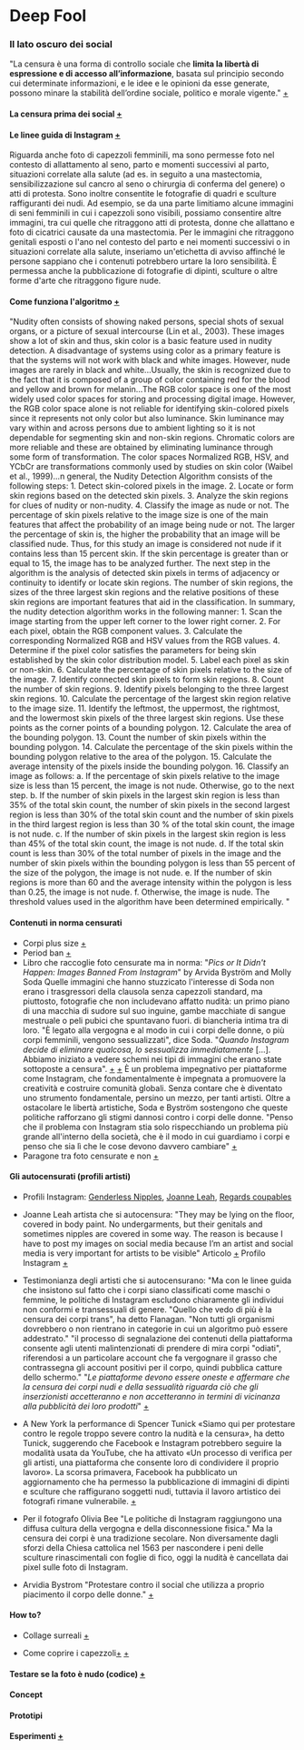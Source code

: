 # Deep Fool
### Il lato oscuro dei social

"La censura è una forma di controllo sociale che **limita la libertà di espressione e di accesso all’informazione**, basata sul principio secondo cui determinate informazioni, e le idee e le opinioni da esse generate, possono minare la stabilità dell’ordine sociale, politico e morale vigente." [+](https://www.treccani.it/enciclopedia/la-censura_%28Dizionario-di-Storia%29/)


#### La censura prima dei social [+](https://www.artsy.net/article/artsy-editorial-fig-leaf-story-sin-censorship-catholic-church)


#### Le linee guida di Instagram [+](https://www.facebook.com/communitystandards/adult_nudity_sexual_activity)
Riguarda anche foto di capezzoli femminili, ma sono permesse foto nel contesto di allattamento al seno, parto e momenti successivi al parto, situazioni correlate alla salute (ad es. in seguito a una mastectomia, sensibilizzazione sul cancro al seno o chirurgia di conferma del genere) o atti di protesta. Sono inoltre consentite le fotografie di quadri e sculture raffiguranti dei nudi. Ad esempio, se da una parte limitiamo alcune immagini di seni femminili in cui i capezzoli sono visibili, possiamo consentire altre immagini, tra cui quelle che ritraggono atti di protesta, donne che allattano e foto di cicatrici causate da una mastectomia. Per le immagini che ritraggono genitali esposti o l'ano nel contesto del parto e nei momenti successivi o in situazioni correlate alla salute, inseriamo un'etichetta di avviso affinché le persone sappiano che i contenuti potrebbero urtare la loro sensibilità. È permessa anche la pubblicazione di fotografie di dipinti, sculture o altre forme d'arte che ritraggono figure nude.

#### Come funziona l'algoritmo [+](https://www.researchgate.net/publication/249767252_An_Algorithm_for_Nudity_Detection#:~:text=The%20Nudity%20Detection%20Algorithm%20is,and%20635%20non%2Dnude%20images.&text=image%2C%20an%20image%20is%20classified%20nude%20or%20non%2Dnude.,-The%20skin%20color&text=421%20nude%20images%20and%20635%20non%2Dnude%20images.,-Keywords%3A%20pornography%2C%20nudity&text=objects%20found%20in%20the%20image)
"Nudity often consists of showing naked persons, special shots of sexual organs, or a picture of sexual intercourse (Lin et al., 2003).  These images show a lot of skin and thus, skin color is a basic feature used in nudity detection.  A disadvantage of systems using color as a primary feature is that the systems will not work with black and white images.  However, nude images are rarely in black and white...Usually, the skin is recognized due to the fact that it is composed of a group of color containing red for the blood and yellow and brown for melanin...The RGB color space is one of the most widely used color spaces for storing and processing digital image.  However, the RGB color space alone is not reliable for identifying skin-colored pixels since it represents not only color but also luminance.  Skin luminance may vary within and across persons due to ambient lighting so it is not dependable for segmenting skin and non-skin regions.   Chromatic colors are more reliable and these are obtained by eliminating luminance through some form of transformation.  The color spaces Normalized RGB, HSV, and YCbCr are transformations commonly used by studies on skin color (Waibel et al., 1999)...n general, the Nudity Detection Algorithm consists of the following steps:  1.  Detect skin-colored pixels in the image. 2.  Locate or form skin regions based on the detected skin pixels. 3.  Analyze the skin regions for clues of nudity or non-nudity. 4.  Classify the image as nude or not.  The percentage of skin pixels relative to the image size is one of the main features that affect the probability of an image being nude or not.  The larger the percentage of skin is, the higher the probability that an image will be classified nude.  Thus, for this study an image is considered not nude if it contains less than 15 percent skin.  If the skin percentage is greater than or equal to 15, the image has to be analyzed further. The next step in the algorithm is the analysis of detected skin pixels in terms of adjacency or continuity to identify or locate skin regions.  The number of skin regions, the sizes of the three largest skin regions and the relative positions of these skin regions are important features that aid in the classification. In summary, the nudity detection algorithm works in the following manner:  1.  Scan the image starting from the upper left corner to the lower right corner. 2.  For each pixel, obtain the RGB component values. 3.  Calculate the corresponding  Normalized RGB and HSV values from the RGB values. 4.  Determine if the pixel color satisfies the parameters for being skin established  by the skin color distribution model.   5.  Label each pixel as skin or non-skin. 6.  Calculate the percentage of skin pixels relative to the size of the image. 7.  Identify connected skin pixels to form skin regions. 8.  Count the number of skin regions. 9.  Identify pixels belonging to the three largest skin regions.  10.  Calculate the percentage of the largest skin region relative to the image size. 11.  Identify the leftmost, the uppermost, the rightmost, and the lowermost skin pixels of the three largest skin regions.  Use these points as the corner points of a bounding polygon. 12.  Calculate the area of the bounding polygon. 13.  Count the number of skin pixels within the bounding polygon. 14.  Calculate the percentage of the skin pixels within the bounding polygon relative to the area of the polygon. 15.  Calculate the average intensity of the pixels inside the bounding polygon. 16.  Classify an image as follows: a.  If the percentage of skin pixels relative to the image size is less than 15 percent, the image is not nude.  Otherwise, go to the next step. b.  If the number of skin pixels in the largest skin region is less than 35% of the total skin count, the number of skin pixels in the second largest region is less than 30% of the total skin count and the number of skin pixels in the third largest region is less than 30 % of the total skin count, the image is not nude. c.  If the number of skin pixels in the largest skin region is less than 45% of the total skin count, the image is not nude. d.  If the total skin count is less than 30% of the total number of pixels in the image and the number of skin pixels within the bounding polygon is less than 55 percent of the size of the polygon, the image is not nude. e.  If the number of skin regions is more than 60 and the average intensity within the polygon is less than 0.25, the image is not nude. f.  Otherwise, the image is nude.   The threshold values used in the algorithm have been determined empirically. "


#### Contenuti in norma censurati
- Corpi plus size [+](https://www.elle.com/it/magazine/women-in-society/a34549190/instagram-censura-corpi-plus-size-influencer/)
- Period ban [+](https://www.dazeddigital.com/artsandculture/article/24258/1/why-instagram-censored-this-image-of-an-artist-on-her-period)
- Libro che raccoglie foto censurate ma in norma: "*Pics or It Didn't Happen: Images Banned From Instagram*" by Arvida Byström and Molly Soda 
Quelle immagini che hanno stuzzicato l'interesse di Soda non erano i trasgressori della clausola senza capezzoli standard, ma piuttosto, fotografie che non includevano affatto nudità: un primo piano di una macchia di sudore sul suo inguine, gambe macchiate di sangue mestruale o peli pubici che spuntavano fuori. di biancheria intima tra di loro.
"È legato alla vergogna e al modo in cui i corpi delle donne, o più corpi femminili, vengono sessualizzati", dice Soda. "*Quando Instagram decide di eliminare qualcosa, lo sessualizza immediatamente* [...]. Abbiamo iniziato a vedere schemi nei tipi di immagini che erano state sottoposte a censura". [+](https://www.dazeddigital.com/photography/gallery/23539/0/pics-or-it-didnt-happen) [+](https://www.theguardian.com/books/2017/apr/10/pics-or-it-didnt-happen-reclaiming-instagrams-censored-art)
È un problema impegnativo per piattaforme come Instagram, che fondamentalmente è impegnata a promuovere la creatività e costruire comunità globali. Senza contare che è diventato uno strumento fondamentale, persino un mezzo, per tanti artisti. Oltre a ostacolare le libertà artistiche, Soda e Byström sostengono che queste politiche rafforzano gli stigmi dannosi contro i corpi delle donne. "Penso che il problema con Instagram stia solo rispecchiando un problema più grande all'interno della società, che è il modo in cui guardiamo i corpi e penso che sia lì che le cose devono davvero cambiare" [+](https://www.artsy.net/article/artsy-editorial-photographs-womens-bodies-instagram-censored)
- Paragone tra foto censurate e non [+](https://www.mic.com/articles/121678/chrissy-teigen-instagram-banned-photos)



#### Gli autocensurati (profili artisti)
- Profili Instagram: 
[Genderless Nipples](https://www.instagram.com/genderless_nipples/?hl=en),
[Joanne Leah](https://www.instagram.com/twofacedkitten/),
[Regards coupables](https://www.instagram.com/regards_coupables/?hl=it)

- Joanne Leah artista che si autocensura:
"They may be lying on the floor, covered in body paint. No undergarments, but their genitals and sometimes nipples are covered in some way. The reason is because I have to post my images on social media because I’m an artist and social media is very important for artists to be visible"
Articolo [+](https://www.vox.com/recode/2019/10/27/20932915/instagram-free-the-nipple-photo-facebook-nudity-ban-art-reset-podcast)
Profilo Instagram [+](https://www.instagram.com/twofacedkitten/)

- Testimonianza degli artisti che si autocensurano:
"Ma con le linee guida che insistono sul fatto che i corpi siano classificati come maschi o femmine, le politiche di Instagram escludono chiaramente gli individui non conformi e transessuali di genere. "Quello che vedo di più è la censura dei corpi trans", ha detto Flanagan. "Non tutti gli organismi dovrebbero o non rientrano in categorie in cui un algoritmo può essere addestrato." "il processo di segnalazione dei contenuti della piattaforma consente agli utenti malintenzionati di prendere di mira corpi "odiati", riferendosi a un particolare account che fa vergognare il grasso che contrassegna gli account positivi per il corpo, quindi pubblica catture dello schermo."
"*Le piattaforme devono essere oneste e affermare che la censura dei corpi nudi e della sessualità riguarda ciò che gli inserzionisti accetteranno e non accetteranno in termini di vicinanza alla pubblicità dei loro prodotti*" [+](https://www.artsy.net/article/artsy-editorial-photographers-fighting-instagrams-censorship-nude-bodies)

- A New York la performance di Spencer Tunick 
«Siamo qui per protestare contro le regole troppo severe contro la nudità e la censura», ha detto Tunick, suggerendo che Facebook e Instagram potrebbero seguire la modalità usata da YouTube, che ha attivato «Un processo di verifica per gli artisti, una piattaforma che consente loro di condividere il proprio lavoro». La scorsa primavera, Facebook ha pubblicato un aggiornamento che ha permesso la pubblicazione di immagini di dipinti e sculture che raffigurano soggetti nudi, tuttavia il lavoro artistico dei fotografi rimane vulnerabile. [+](https://www.exibart.com/speednews/nudi-contro-la-censura-dei-social-network-a-new-york-la-performance-di-spencer-tunick/)

- Per il fotografo Olivia Bee
"Le politiche di Instagram raggiungono una diffusa cultura della vergogna e della disconnessione fisica."
Ma la censura dei corpi è una tradizione secolare. Non diversamente dagli sforzi della Chiesa cattolica nel 1563 per nascondere i peni delle sculture rinascimentali con foglie di fico, oggi la nudità è cancellata dai pixel sulle foto di Instagram.

- Arvidia Bystrom
"Protestare contro il social che utilizza a proprio piacimento il corpo delle donne." [+](http://feministflash.altervista.org/arvida-bystrom/)


#### How to?

- Collage surreali [+](https://www.1854.photography/2021/02/k-youngs-surreal-collages-of-contorted-bodies-explore-social-constructs-of-gender-roles-and-identity/)

- Come coprire i capezzoli[+](https://www.vice.com/en/article/gyyneb/11-ways-to-post-nipples-on-instagram-without-getting-censored) [+](https://digg.com/video/pornhub-trickpics)


#### Testare se la foto è nudo (codice) [+](https://lizrush.gitbooks.io/algorithms-for-webdevs-ebook/content/chapters/nudity-detection.html)

#### Concept

#### Prototipi

#### Esperimenti [+](https://www.instagram.com/deep.fool/)
